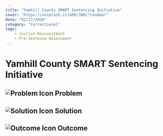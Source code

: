 ```yaml
---
title: "Yamhill County SMART Sentencing Initiative"
cover: "https://unsplash.it/400/300/?random?"
date: "02/17/2016"
category: "Correctional"
tags:
    - Justice Reinvestment
    - Pre-Sentence Assessment
---
```


# Yamhill County SMART Sentencing Initiative

## ![Problem Icon](https://github.com/google/material-design-icons/raw/master/alert/1x_web/ic_error_outline_black_48dp.png "Problem") Problem

## ![Solution Icon](https://github.com/google/material-design-icons/raw/master/action/1x_web/ic_lightbulb_outline_black_48dp.png "Solution") Solution

## ![Outcome Icon](https://github.com/google/material-design-icons/raw/master/action/1x_web/ic_view_list_black_48dp.png "Outcome") Outcome

